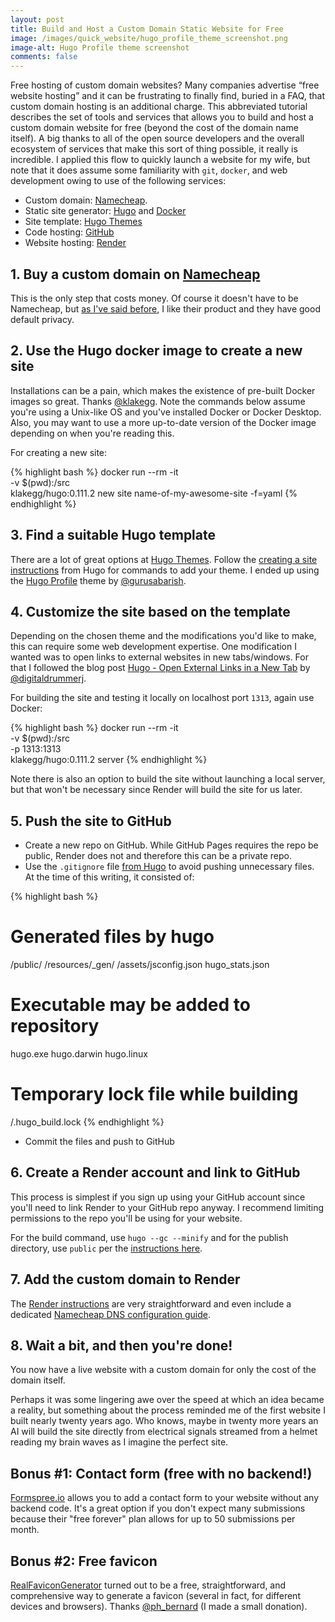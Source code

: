 ```yaml
---
layout: post
title: Build and Host a Custom Domain Static Website for Free
image: /images/quick_website/hugo_profile_theme_screenshot.png
image-alt: Hugo Profile theme screenshot
comments: false
---
```


Free hosting of custom domain websites? Many companies advertise “free website hosting” and it can be frustrating to finally find, buried in a FAQ, that custom domain hosting is an additional charge. This abbreviated tutorial describes the set of tools and services that allows you to build and host a custom domain website for free (beyond the cost of the domain name itself). A big thanks to all of the open source developers and the overall ecosystem of services that make this sort of thing possible, it really is incredible. I applied this flow to quickly launch a website for my wife, but note that it does assume some familiarity with `git`, `docker`, and web development owing to use of the following services:

- Custom domain: [Namecheap](https://namecheap.com).
- Static site generator: [Hugo](https://gohugo.io) and [Docker](https://docker.com)
- Site template: [Hugo Themes](https://themes.gohugo.io)
- Code hosting: [GitHub](https://github.com)
- Website hosting: [Render](https://render.com)

## 1. Buy a custom domain on [Namecheap](https://namecheap.com)

This is the only step that costs money. Of course it doesn't have to be Namecheap, but [as I've said before](/2021/12/24/github-pages-custom-domain.html), I like their product and they have good default privacy.

## 2. Use the Hugo docker image to create a new site

Installations can be a pain, which makes the existence of pre-built Docker images so great. Thanks [@klakegg](https://github.com/klakegg). Note the commands below assume you're using a Unix-like OS and you've installed Docker or Docker Desktop. Also, you may want to use a more up-to-date version of the Docker image depending on when you're reading this.

For creating a new site:

{% highlight bash %}
docker run --rm -it \
-v $(pwd):/src \
klakegg/hugo:0.111.2 new site name-of-my-awesome-site -f=yaml
{% endhighlight %}

## 3. Find a suitable Hugo template

There are a lot of great options at [Hugo Themes](https://themes.gohugo.io). Follow the [creating a site instructions](https://gohugo.io/getting-started/quick-start/#create-a-site) from Hugo for commands to add your theme. I ended up using the [Hugo Profile](https://themes.gohugo.io/hugo-profile/) theme by [@gurusabarish](https://github.com/gurusabarish).

## 4. Customize the site based on the template

Depending on the chosen theme and the modifications you'd like to make, this can require some web development expertise. One modification I wanted was to open links to external websites in new tabs/windows. For that I followed the blog post [Hugo - Open External Links in a New Tab](https://digitaldrummerj.me/hugo-links-to-other-pages/) by [@digitaldrummerj](https://github.com/digitaldrummerj).

For building the site and testing it locally on localhost port `1313`, again use Docker:

{% highlight bash %}
docker run --rm -it \
-v $(pwd):/src \
-p 1313:1313 \
klakegg/hugo:0.111.2 server
{% endhighlight %}

Note there is also an option to build the site without launching a local server, but that won't be necessary since Render will build the site for us later.

## 5. Push the site to GitHub

- Create a new repo on GitHub. While GitHub Pages requires the repo be public, Render does not and therefore this can be a private repo.
- Use the `.gitignore` file [from Hugo](https://github.com/github/gitignore/blob/main/community/Golang/Hugo.gitignore) to avoid pushing unnecessary files. At the time of this writing, it consisted of:

{% highlight bash %}

# Generated files by hugo

/public/
/resources/\_gen/
/assets/jsconfig.json
hugo_stats.json

# Executable may be added to repository

hugo.exe
hugo.darwin
hugo.linux

# Temporary lock file while building

/.hugo_build.lock
{% endhighlight %}

- Commit the files and push to GitHub

## 6. Create a Render account and link to GitHub

This process is simplest if you sign up using your GitHub account since you'll need to link Render to your GitHub repo anyway. I recommend limiting permissions to the repo you'll be using for your website.

For the build command, use `hugo --gc --minify` and for the publish directory, use `public` per the [instructions here](https://render.com/docs/deploy-hugo).

## 7. Add the custom domain to Render

The [Render instructions](https://render.com/docs/custom-domains) are very straightforward and even include a dedicated [Namecheap DNS configuration guide](https://render.com/docs/configure-namecheap-dns).

## 8. Wait a bit, and then you're done!

You now have a live website with a custom domain for only the cost of the domain itself.

Perhaps it was some lingering awe over the speed at which an idea became a reality, but something about the process reminded me of the first website I built nearly twenty years ago. Who knows, maybe in twenty more years an AI will build the site directly from electrical signals streamed from a helmet reading my brain waves as I imagine the perfect site.

## Bonus #1: Contact form (free with no backend!)

[Formspree.io](https://formspree.io) allows you to add a contact form to your website without any backend code. It's a great option if you don't expect many submissions because their "free forever" plan allows for up to 50 submissions per month.

## Bonus #2: Free favicon

[RealFaviconGenerator](https://realfavicongenerator.net/) turned out to be a free, straightforward, and comprehensive way to generate a favicon (several in fact, for different devices and browsers). Thanks [@ph_bernard](https://github.com/phbernard/) (I made a small donation).
